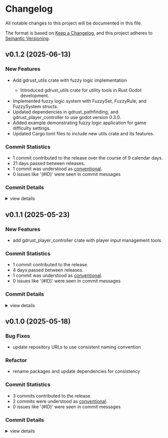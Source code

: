 # Changelog

All notable changes to this project will be documented in this file.

The format is based on [Keep a Changelog](https://keepachangelog.com/en/1.0.0/),
and this project adheres to [Semantic Versioning](https://semver.org/spec/v2.0.0.html).

## v0.1.2 (2025-06-13)

### New Features

 - <csr-id-501ca3b639db0954ee8e09ca80110e105e81802b/> Add gdrust_utils crate with fuzzy logic implementation
   - Introduced gdrust_utils crate for utility tools in Rust Godot development.
- Implemented fuzzy logic system with FuzzySet, FuzzyRule, and FuzzySystem structs.
- Updated dependencies in gdrust_pathfinding, and gdrust_player_controller to use godot version 0.3.0.
- Added example demonstrating fuzzy logic application for game difficulty settings.
- Updated Cargo.toml files to include new utils crate and its features.

### Commit Statistics

<csr-read-only-do-not-edit/>

 - 1 commit contributed to the release over the course of 9 calendar days.
 - 21 days passed between releases.
 - 1 commit was understood as [conventional](https://www.conventionalcommits.org).
 - 0 issues like '(#ID)' were seen in commit messages

### Commit Details

<csr-read-only-do-not-edit/>

<details><summary>view details</summary>

 * **Uncategorized**
    - Add gdrust_utils crate with fuzzy logic implementation ([`501ca3b`](https://github.com/robotnik-dev/gdrust_kit/commit/501ca3b639db0954ee8e09ca80110e105e81802b))
</details>

## v0.1.1 (2025-05-23)

### New Features

 - <csr-id-8a3e59bbc521f74989d2953d402f61747e12e8ca/> add gdrust_player_controller crate with player input management tools

### Commit Statistics

<csr-read-only-do-not-edit/>

 - 1 commit contributed to the release.
 - 4 days passed between releases.
 - 1 commit was understood as [conventional](https://www.conventionalcommits.org).
 - 0 issues like '(#ID)' were seen in commit messages

### Commit Details

<csr-read-only-do-not-edit/>

<details><summary>view details</summary>

 * **Uncategorized**
    - Add gdrust_player_controller crate with player input management tools ([`8a3e59b`](https://github.com/robotnik-dev/gdrust_kit/commit/8a3e59bbc521f74989d2953d402f61747e12e8ca))
</details>

## v0.1.0 (2025-05-18)

<csr-id-303760ca5d73dfccc98e068fe6f9189c1d49f657/>

### Bug Fixes

 - <csr-id-9e20de2feb8e733f04499d77f6b40cddc5faaece/> update repository URLs to use consistent naming convention

### Refactor

 - <csr-id-303760ca5d73dfccc98e068fe6f9189c1d49f657/> rename packages and update dependencies for consistency

### Commit Statistics

<csr-read-only-do-not-edit/>

 - 3 commits contributed to the release.
 - 2 commits were understood as [conventional](https://www.conventionalcommits.org).
 - 0 issues like '(#ID)' were seen in commit messages

### Commit Details

<csr-read-only-do-not-edit/>

<details><summary>view details</summary>

 * **Uncategorized**
    - Update repository URLs to use consistent naming convention ([`9e20de2`](https://github.com/robotnik-dev/gdrust_kit/commit/9e20de2feb8e733f04499d77f6b40cddc5faaece))
    - Rename packages and update dependencies for consistency ([`303760c`](https://github.com/robotnik-dev/gdrust_kit/commit/303760ca5d73dfccc98e068fe6f9189c1d49f657))
    - Initial commit ([`3057937`](https://github.com/robotnik-dev/gdrust_kit/commit/305793778e30cd486cbcbc5b043fe87cf450111e))
</details>

